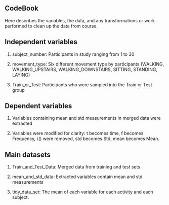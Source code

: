 ## CodeBook
Here describes the variables, the data, and any transformations or work performed to clean up the data from course.

## Independent variables
1) subject_number: Participants in study ranging from 1 to 30                      

2) movement_type: Six different movement type by participants (WALKING, WALKING_UPSTAIRS, WALKING_DOWNSTAIRS, SITTING, STANDING, LAYING)

3) Train_or_Test: Participants who were sampled into the Train or Test group  

## Dependent variables
1) Variables containing mean and std measurements in merged data were extracted

2) Variables were modified for clarity: t becomes time, f becomes Frequency, \\() were removed, std becomes Std, mean becomes Mean.

## Main datasets 
1) Train_and_Test_Data: Merged data from training and test sets

2) mean_and_std_data: Extracted variables contain mean and std measurements

3) tidy_data_set: The mean of each variable for each activity and each subject.
